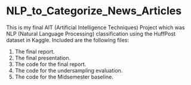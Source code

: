 # NLP_to_Categorize_News_Articles

This is my final AIT (Artificial Intelligence Techniques) Project which was NLP (Natural Language Processing) classification using the HuffPost dataset in Kaggle. Included are the following files:

1. The final report.
2. The final presentation.
3. The code for the final report.
4. The code for the undersampling evaluation.
5. The code for the Midsemester baseline.
